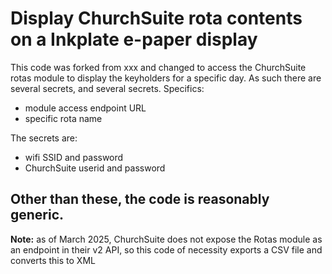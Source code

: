 # Display ChurchSuite rota contents on a Inkplate e-paper display
This code was forked from xxx and changed to access the ChurchSuite rotas module to display the keyholders for a specific day.
As such there are several secrets, and several secrets. Specifics:
- module access endpoint URL
- specific rota name

The secrets are:
- wifi SSID and password
- ChurchSuite userid and password

Other than these, the code is reasonably generic.
---
**Note:** as of March 2025, ChurchSuite does not expose the Rotas module as an endpoint in their v2 API, so this code of necessity exports a CSV file and converts this to XML
